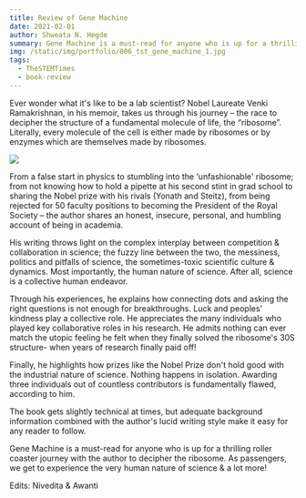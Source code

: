 ```yaml
---
title: Review of Gene Machine
date: 2021-02-01
author: Shweata N. Hegde
summary: Gene Machine is a must-read for anyone who is up for a thrilling roller coaster journey with the author to decipher the ribosome.
img: /static/img/portfolio/006_tst_gene_machine_1.jpg
tags:
  - TheSTEMTimes
  - book-review
---
```

Ever wonder what it's like to be a lab scientist? Nobel Laureate Venki Ramakrishnan, in his memoir, takes us through his journey – the race to decipher the structure of a fundamental molecule of life, the “ribosome”. Literally, every molecule of the cell is either made by ribosomes or by enzymes which are themselves made by ribosomes.

<img src = '/static/img/portfolio/006_tst_gene_machine_2.jpg'>

From a false start in physics to stumbling into the ‘unfashionable' ribosome; from not knowing how to hold a pipette at his second stint in grad school to sharing the Nobel prize with his rivals (Yonath and Steitz), from being rejected for 50 faculty positions to becoming the President of the Royal Society – the author shares an honest, insecure, personal, and humbling account of being in academia.

His writing throws light on the complex interplay between competition & collaboration in science; the fuzzy line between the two, the messiness, politics and pitfalls of science, the sometimes-toxic scientific culture & dynamics. Most importantly, the human nature of science. After all, science is a collective human endeavor.

Through his experiences, he explains how connecting dots and asking the right questions is not enough for breakthroughs. Luck and peoples' kindness play a collective role. He appreciates the many individuals who played key collaborative roles in his research. He admits nothing can ever match the utopic feeling he felt when they finally solved the ribosome's 30S structure- when years of research finally paid off!

Finally, he highlights how prizes like the Nobel Prize don't hold good with the industrial nature of science. Nothing happens in isolation. Awarding three individuals out of countless contributors is fundamentally flawed, according to him.

The book gets slightly technical at times, but adequate background information combined with the author's lucid writing style make it easy for any reader to follow.

Gene Machine is a must-read for anyone who is up for a thrilling roller coaster journey with the author to decipher the ribosome. As passengers, we get to experience the very human nature of science & a lot more!

Edits: Nivedita & Awanti